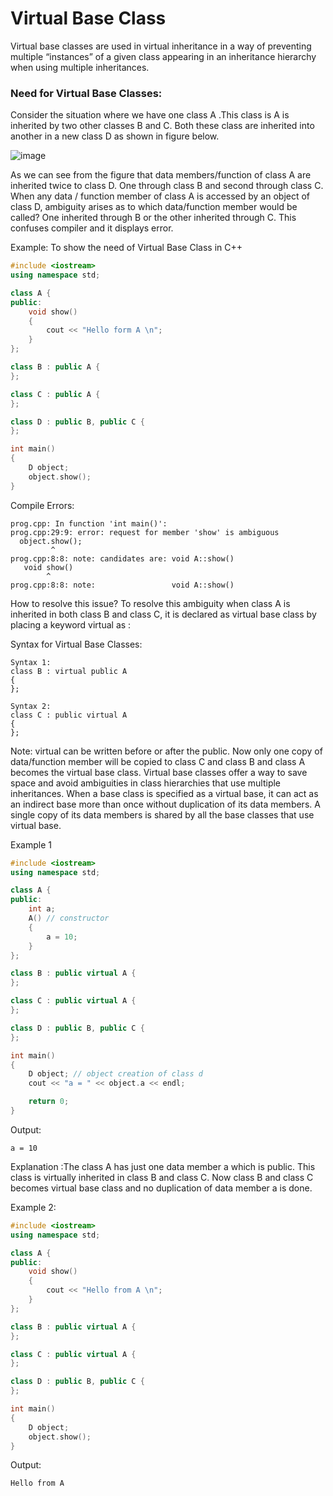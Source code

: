 # Virtual Base Class

Virtual base classes are used in virtual inheritance in a way of preventing multiple “instances” of a given class appearing in an inheritance hierarchy when using multiple inheritances.

### Need for Virtual Base Classes:
Consider the situation where we have one class A .This class is A is inherited by two other classes B and C. Both these class are inherited into another in a new class D as shown in figure below.

![image](https://user-images.githubusercontent.com/45400093/171604704-98d086d1-c49b-4b9d-8067-1af777adf7c6.png)

As we can see from the figure that data members/function of class A are inherited twice to class D. One through class B and second through class C. When any data / function member of class A is accessed by an object of class D, ambiguity arises as to which data/function member would be called? One inherited through B or the other inherited through C. This confuses compiler and it displays error.

Example: To show the need of Virtual Base Class in C++
```c++
#include <iostream>
using namespace std;

class A {
public:
	void show()
	{
		cout << "Hello form A \n";
	}
};

class B : public A {
};

class C : public A {
};

class D : public B, public C {
};

int main()
{
	D object;
	object.show();
}

```
Compile Errors:
```
prog.cpp: In function 'int main()':
prog.cpp:29:9: error: request for member 'show' is ambiguous
  object.show();
         ^
prog.cpp:8:8: note: candidates are: void A::show()
   void show()
        ^
prog.cpp:8:8: note:                 void A::show()
```
How to resolve this issue?
To resolve this ambiguity when class A is inherited in both class B and class C, it is declared as virtual base class by placing a keyword virtual as :

Syntax for Virtual Base Classes:
```
Syntax 1:
class B : virtual public A 
{
};

Syntax 2:
class C : public virtual A
{
};
```
Note: virtual can be written before or after the public. Now only one copy of data/function member will be copied to class C and class B and class A becomes the virtual base class.
Virtual base classes offer a way to save space and avoid ambiguities in class hierarchies that use multiple inheritances. When a base class is specified as a virtual base, it can act as an indirect base more than once without duplication of its data members. A single copy of its data members is shared by all the base classes that use virtual base.

Example 1
```c++
#include <iostream>
using namespace std;

class A {
public:
	int a;
	A() // constructor
	{
		a = 10;
	}
};

class B : public virtual A {
};

class C : public virtual A {
};

class D : public B, public C {
};

int main()
{
	D object; // object creation of class d
	cout << "a = " << object.a << endl;

	return 0;
}
```
Output:
```
a = 10
```
Explanation :The class A has just one data member a which is public. This class is virtually inherited in class B and class C. Now class B and class C becomes virtual base class and no duplication of data member a is done.

Example 2:
```c++
#include <iostream>
using namespace std;

class A {
public:
	void show()
	{
		cout << "Hello from A \n";
	}
};

class B : public virtual A {
};

class C : public virtual A {
};

class D : public B, public C {
};

int main()
{
	D object;
	object.show();
}

```
Output:
```
Hello from A
```
